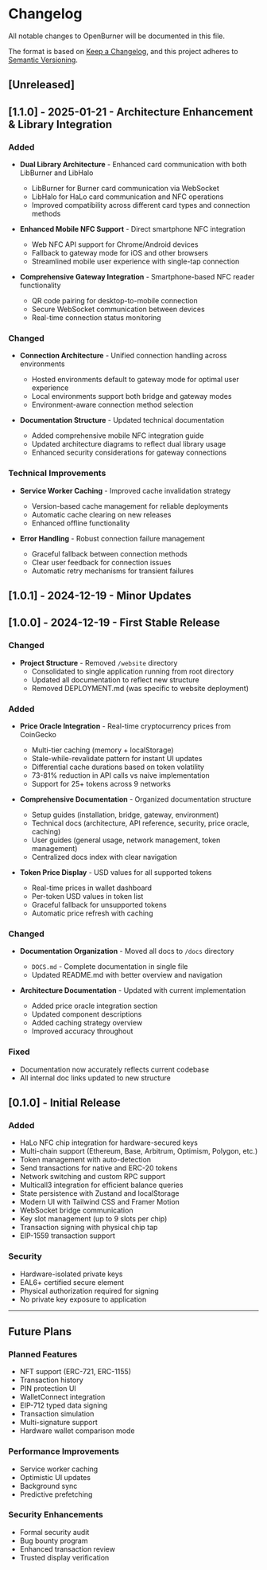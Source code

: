 # Changelog

All notable changes to OpenBurner will be documented in this file.

The format is based on [Keep a Changelog](https://keepachangelog.com/en/1.0.0/),
and this project adheres to [Semantic Versioning](https://semver.org/spec/v2.0.0.html).

## [Unreleased]

## [1.1.0] - 2025-01-21 - Architecture Enhancement & Library Integration

### Added
- **Dual Library Architecture** - Enhanced card communication with both LibBurner and LibHalo
  - LibBurner for Burner card communication via WebSocket
  - LibHalo for HaLo card communication and NFC operations
  - Improved compatibility across different card types and connection methods

- **Enhanced Mobile NFC Support** - Direct smartphone NFC integration
  - Web NFC API support for Chrome/Android devices
  - Fallback to gateway mode for iOS and other browsers
  - Streamlined mobile user experience with single-tap connection

- **Comprehensive Gateway Integration** - Smartphone-based NFC reader functionality
  - QR code pairing for desktop-to-mobile connection
  - Secure WebSocket communication between devices
  - Real-time connection status monitoring

### Changed
- **Connection Architecture** - Unified connection handling across environments
  - Hosted environments default to gateway mode for optimal user experience
  - Local environments support both bridge and gateway modes
  - Environment-aware connection method selection

- **Documentation Structure** - Updated technical documentation
  - Added comprehensive mobile NFC integration guide
  - Updated architecture diagrams to reflect dual library usage
  - Enhanced security considerations for gateway connections

### Technical Improvements
- **Service Worker Caching** - Improved cache invalidation strategy
  - Version-based cache management for reliable deployments
  - Automatic cache clearing on new releases
  - Enhanced offline functionality

- **Error Handling** - Robust connection failure management
  - Graceful fallback between connection methods
  - Clear user feedback for connection issues
  - Automatic retry mechanisms for transient failures

## [1.0.1] - 2024-12-19 - Minor Updates

## [1.0.0] - 2024-12-19 - First Stable Release

### Changed
- **Project Structure** - Removed `/website` directory
  - Consolidated to single application running from root directory
  - Updated all documentation to reflect new structure
  - Removed DEPLOYMENT.md (was specific to website deployment)

### Added
- **Price Oracle Integration** - Real-time cryptocurrency prices from CoinGecko
  - Multi-tier caching (memory + localStorage)
  - Stale-while-revalidate pattern for instant UI updates
  - Differential cache durations based on token volatility
  - 73-81% reduction in API calls vs naive implementation
  - Support for 25+ tokens across 9 networks

- **Comprehensive Documentation** - Organized documentation structure
  - Setup guides (installation, bridge, gateway, environment)
  - Technical docs (architecture, API reference, security, price oracle, caching)
  - User guides (general usage, network management, token management)
  - Centralized docs index with clear navigation

- **Token Price Display** - USD values for all supported tokens
  - Real-time prices in wallet dashboard
  - Per-token USD values in token list
  - Graceful fallback for unsupported tokens
  - Automatic price refresh with caching

### Changed
- **Documentation Organization** - Moved all docs to `/docs` directory
  - `DOCS.md` - Complete documentation in single file
  - Updated README.md with better overview and navigation

- **Architecture Documentation** - Updated with current implementation
  - Added price oracle integration section
  - Updated component descriptions
  - Added caching strategy overview
  - Improved accuracy throughout

### Fixed
- Documentation now accurately reflects current codebase
- All internal doc links updated to new structure

## [0.1.0] - Initial Release

### Added
- HaLo NFC chip integration for hardware-secured keys
- Multi-chain support (Ethereum, Base, Arbitrum, Optimism, Polygon, etc.)
- Token management with auto-detection
- Send transactions for native and ERC-20 tokens
- Network switching and custom RPC support
- Multicall3 integration for efficient balance queries
- State persistence with Zustand and localStorage
- Modern UI with Tailwind CSS and Framer Motion
- WebSocket bridge communication
- Key slot management (up to 9 slots per chip)
- Transaction signing with physical chip tap
- EIP-1559 transaction support

### Security
- Hardware-isolated private keys
- EAL6+ certified secure element
- Physical authorization required for signing
- No private key exposure to application

---

## Future Plans

### Planned Features
- NFT support (ERC-721, ERC-1155)
- Transaction history
- PIN protection UI
- WalletConnect integration
- EIP-712 typed data signing
- Transaction simulation
- Multi-signature support
- Hardware wallet comparison mode

### Performance Improvements
- Service worker caching
- Optimistic UI updates
- Background sync
- Predictive prefetching

### Security Enhancements
- Formal security audit
- Bug bounty program
- Enhanced transaction review
- Trusted display verification

